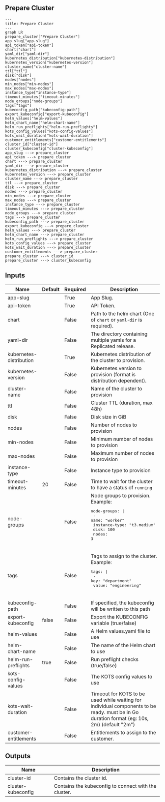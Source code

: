 ## Prepare Cluster

```mermaid
---
title: Prepare Cluster
---
graph LR
prepare_cluster["Prepare Cluster"]
app_slug["app-slug"]
api_token["api-token"]
chart["chart"]
yaml_dir["yaml-dir"]
kubernetes_distribution["kubernetes-distribution"]
kubernetes_version["kubernetes-version"]
cluster_name["cluster-name"]
ttl["ttl"]
disk["disk"]
nodes["nodes"]
min_nodes["min-nodes"]
max_nodes["max-nodes"]
instance_type["instance-type"]
timeout_minutes["timeout-minutes"]
node_groups["node-groups"]
tags["tags"]
kubeconfig_path["kubeconfig-path"]
export_kubeconfig["export-kubeconfig"]
helm_values["helm-values"]
helm_chart_name["helm-chart-name"]
helm_run_preflights["helm-run-preflights"]
kots_config_values["kots-config-values"]
kots_wait_duration["kots-wait-duration"]
customer_entitlements["customer-entitlements"]
cluster_id["cluster-id"]
cluster_kubeconfig["cluster-kubeconfig"]
app_slug ---> prepare_cluster
api_token ---> prepare_cluster
chart ---> prepare_cluster
yaml_dir ---> prepare_cluster
kubernetes_distribution ---> prepare_cluster
kubernetes_version ---> prepare_cluster
cluster_name ---> prepare_cluster
ttl ---> prepare_cluster
disk ---> prepare_cluster
nodes ---> prepare_cluster
min_nodes ---> prepare_cluster
max_nodes ---> prepare_cluster
instance_type ---> prepare_cluster
timeout_minutes ---> prepare_cluster
node_groups ---> prepare_cluster
tags ---> prepare_cluster
kubeconfig_path ---> prepare_cluster
export_kubeconfig ---> prepare_cluster
helm_values ---> prepare_cluster
helm_chart_name ---> prepare_cluster
helm_run_preflights ---> prepare_cluster
kots_config_values ---> prepare_cluster
kots_wait_duration ---> prepare_cluster
customer_entitlements ---> prepare_cluster
prepare_cluster ---> cluster_id
prepare_cluster ---> cluster_kubeconfig
```
## Inputs
| Name | Default | Required | Description |
| --- | --- | --- | --- |
| app-slug |  | True | App Slug. |
| api-token |  | True | API Token. |
| chart |  | False | Path to the helm chart (One of `chart` or `yaml-dir` is required). |
| yaml-dir |  | False | The directory containing multiple yamls for a Replicated release. |
| kubernetes-distribution |  | True | Kubernetes distribution of the cluster to provision. |
| kubernetes-version |  | False | Kubernetes version to provision (format is distribution dependent). |
| cluster-name |  | False | Name of the cluster to provision |
| ttl |  | False | Cluster TTL (duration, max 48h) |
| disk |  | False | Disk size in GiB |
| nodes |  | False | Number of nodes to provision |
| min-nodes |  | False | Minimum number of nodes to provision |
| max-nodes |  | False | Maximum number of nodes to provision |
| instance-type |  | False | Instance type to provision |
| timeout-minutes | 20 | False | Time to wait for the cluster to have a status of `running` |
| node-groups |  | False | Node groups to provision.<br>Example:<br><pre>node-groups: \|<br>  - name: "worker"<br>    instance-type: "t3.medium"<br>    disk: 100<br>    nodes: 3</pre><br> |
| tags |  | False | Tags to assign to the cluster.<br>Example:<br><pre>tags: \|<br>  - key: "department"<br>    value: "engineering"</pre><br> |
| kubeconfig-path |  | False | If specified, the kubeconfig will be written to this path |
| export-kubeconfig | false | False | Export the KUBECONFIG variable (true/false) |
| helm-values |  | False | A Helm values.yaml file to use |
| helm-chart-name |  | False | The name of the Helm chart to use |
| helm-run-preflights | true | False | Run preflight checks (true/false) |
| kots-config-values |  | False | The KOTS config values to use |
| kots-wait-duration |  | False | Timeout for KOTS to be used while waiting for individual components to be ready. must be in Go duration format (eg: 10s, 2m) (default "2m") |
| customer-entitlements |  | False | Entitlements to assign to the customer. |

## Outputs
| Name | Description |
| --- | --- |
| cluster-id | Contains the cluster id. |
| cluster-kubeconfig | Contains the kubeconfig to connect with the cluster. |

